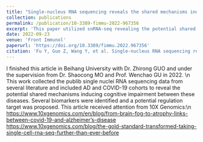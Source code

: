```yaml
---
title: "Single-nucleus RNA sequencing reveals the shared mechanisms inducing cognitive impairment between COVID-19 and Alzheimer’s disease"
collection: publications
permalink: /publication/10-3389-fimmu-2022-967356
excerpt: 'This paper utilized snRNA-seq revealing the potential shared neural change in the COVID-19 and AD patients'
date: 2022-09-23
venue: 'Front Immunol'
paperurl: 'https://doi.org/10.3389/fimmu.2022.967356'
citation: 'Fu Y, Guo Z, Wang Y, et al. Single-nucleus RNA sequencing reveals the shared mechanisms inducing cognitive impairment between COVID-19 and Alzheimer's disease. Front Immunol. 2022;13:967356.'
---
```

I finished this article in Beihang University with Dr. Zhirong GUO and under the supervision from Dr. Shaocong MO and Prof. Wenchao GU in 2022. \n
This work collected the publib single nuclei RNA sequencing data from several literature and included AD and COVID-19 cohorts to reveal the potential shared mechanisms inducing cognitive impairment between these diseases. Several biomarkers were identified and a potential regulation target was proposed.
This article received attention from 10X Genomics:\n
https://www.10xgenomics.com/en/blog/from-brain-fog-to-atrophy-links-between-covid-19-and-alzheimer’s-disease
https://www.10xgenomics.com/blog/the-gold-standard-transformed-taking-single-cell-rna-seq-further-than-ever-before
  
